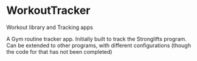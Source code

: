 # WorkoutTracker
Workout library and Tracking apps

A Gym routine tracker app. Initially built to track the Stronglifts program.
Can be extended to other programs, with different configurations (though the code for that has not been completed)
